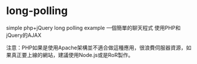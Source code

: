 long-polling
============

simple php+jQuery long polling example
一個簡單的聊天程式
使用PHP和jQuery的AJAX

注意：PHP如果是使用Apache架構並不適合做這種應用，很浪費伺服器資源，如果真正要上線的網站，建議使用Node.js或是RoR製作。
